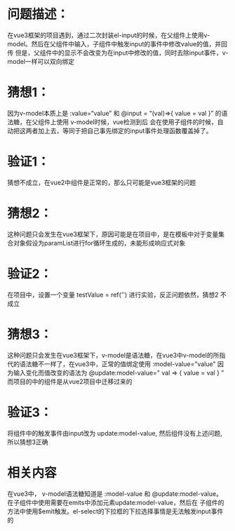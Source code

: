 # 问题描述：
在vue3框架的项目遇到，通过二次封装el-input的时候，在父组件上使用v-model。然后在父组件中输入，子组件中触发input的事件中修改value的值，并回传
但是，父组件中的显示不会改变为在input中修改的值，同时去除input事件，v-model一样可以双向绑定
# 猜想1：
因为v-model本质上是 :value=“value” 和 @input = “(val)=>{ value = val }” 的语法糖，在父组件上使用 v-model时候，vue检测到后
会在使用子组件的时候，自动把这两者加上去，等同于把自己事先绑定的input事件处理函数覆盖掉了。
# 验证1： 
猜想不成立，在vue2中组件是正常的，那么只可能是vue3框架的问题

# 猜想2：
这种问题只会发生在vue3框架下，原因可能是在项目中，是在模板中对于变量集合对象假设为paramList进行for循环生成的，未能形成响应式对象
# 验证2：
在项目中，设置一个变量 testValue = ref('') 进行实验，反正问题依然，猜想2 不成立

# 猜想3：
这种问题只会发生在vue3框架下，v-model是语法糖，在vue3中v-model的所指代的语法糖不一样了，在vue3中，正常的值绑定使用 :model-value="value"
因为输入变化而值改变的语法为 @update:model-value=" val => { value = val } "
而项目的中的组件是从vue2项目中迁移过来的
# 验证3：
将组件中的触发事件由input改为 update:model-value, 然后组件没有上述问题, 所以猜想3正确

# 相关内容
在vue3中， v-model语法糖知道是 :model-value 和 @update:model-value。在子组件中使用需要在emits中添加元素update:model-value，然后在
子组件的方法中使用$emit触发。el-select的下拉框的下拉选择事情是无法触发input事件的